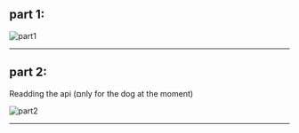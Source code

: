 ## part 1:

![part1](https://user-images.githubusercontent.com/102150516/209212418-dfc7acfd-8205-4607-a391-6c10296a97f3.png)

---

## part 2:

Readding the api (םnly for the dog at the moment)

![part2](https://user-images.githubusercontent.com/102150516/209289078-bee62afc-218e-464d-bfe4-7811b4e49b9b.png)

---
